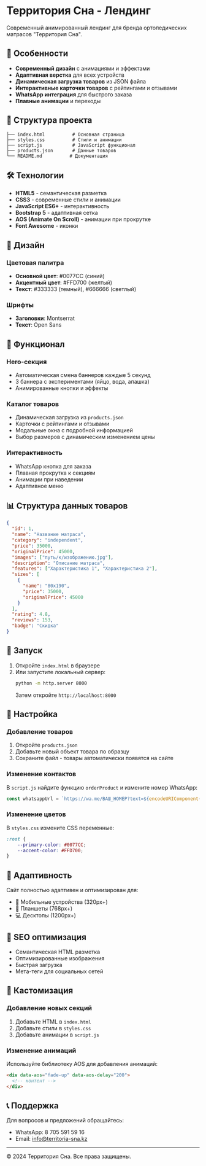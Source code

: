 # Территория Сна - Лендинг

Современный анимированный лендинг для бренда ортопедических матрасов "Территория Сна".

## 🚀 Особенности

- **Современный дизайн** с анимациями и эффектами
- **Адаптивная верстка** для всех устройств
- **Динамическая загрузка товаров** из JSON файла
- **Интерактивные карточки товаров** с рейтингами и отзывами
- **WhatsApp интеграция** для быстрого заказа
- **Плавные анимации** и переходы

## 📁 Структура проекта

```
├── index.html          # Основная страница
├── styles.css          # Стили и анимации
├── script.js           # JavaScript функционал
├── products.json       # Данные товаров
└── README.md          # Документация
```

## 🛠️ Технологии

- **HTML5** - семантическая разметка
- **CSS3** - современные стили и анимации
- **JavaScript ES6+** - интерактивность
- **Bootstrap 5** - адаптивная сетка
- **AOS (Animate On Scroll)** - анимации при прокрутке
- **Font Awesome** - иконки

## 🎨 Дизайн

### Цветовая палитра
- **Основной цвет**: #0077CC (синий)
- **Акцентный цвет**: #FFD700 (желтый)
- **Текст**: #333333 (темный), #666666 (светлый)

### Шрифты
- **Заголовки**: Montserrat
- **Текст**: Open Sans

## 📱 Функционал

### Hero-секция
- Автоматическая смена баннеров каждые 5 секунд
- 3 баннера с экспериментами (яйцо, вода, апашка)
- Анимированные кнопки и эффекты

### Каталог товаров
- Динамическая загрузка из `products.json`
- Карточки с рейтингами и отзывами
- Модальные окна с подробной информацией
- Выбор размеров с динамическим изменением цены

### Интерактивность
- WhatsApp кнопка для заказа
- Плавная прокрутка к секциям
- Анимации при наведении
- Адаптивное меню

## 📊 Структура данных товаров

```json
{
  "id": 1,
  "name": "Название матраса",
  "category": "independent",
  "price": 35000,
  "originalPrice": 45000,
  "images": ["путь/к/изображению.jpg"],
  "description": "Описание матраса",
  "features": ["Характеристика 1", "Характеристика 2"],
  "sizes": [
    {
      "name": "80x190",
      "price": 35000,
      "originalPrice": 45000
    }
  ],
  "rating": 4.8,
  "reviews": 153,
  "badge": "Скидка"
}
```

## 🚀 Запуск

1. Откройте `index.html` в браузере
2. Или запустите локальный сервер:
   ```bash
   python -m http.server 8000
   ```
   Затем откройте `http://localhost:8000`

## 📝 Настройка

### Добавление товаров
1. Откройте `products.json`
2. Добавьте новый объект товара по образцу
3. Сохраните файл - товары автоматически появятся на сайте

### Изменение контактов
В `script.js` найдите функцию `orderProduct` и измените номер WhatsApp:
```javascript
const whatsappUrl = `https://wa.me/ВАШ_НОМЕР?text=${encodeURIComponent(message)}`;
```

### Изменение цветов
В `styles.css` измените CSS переменные:
```css
:root {
    --primary-color: #0077CC;
    --accent-color: #FFD700;
}
```

## 📱 Адаптивность

Сайт полностью адаптивен и оптимизирован для:
- 📱 Мобильные устройства (320px+)
- 📱 Планшеты (768px+)
- 💻 Десктопы (1200px+)

## 🎯 SEO оптимизация

- Семантическая HTML разметка
- Оптимизированные изображения
- Быстрая загрузка
- Мета-теги для социальных сетей

## 🔧 Кастомизация

### Добавление новых секций
1. Добавьте HTML в `index.html`
2. Добавьте стили в `styles.css`
3. Добавьте анимации в `script.js`

### Изменение анимаций
Используйте библиотеку AOS для добавления анимаций:
```html
<div data-aos="fade-up" data-aos-delay="200">
  <!-- контент -->
</div>
```

## 📞 Поддержка

Для вопросов и предложений обращайтесь:
- WhatsApp: 8 705 591 59 16
- Email: info@territoria-sna.kz

---

© 2024 Территория Сна. Все права защищены. 